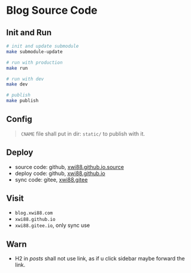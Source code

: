 # Blog Source Code

## Init and Run

```bash
# init and update submodule
make submodule-update

# run with production
make run

# run with dev
make dev

# publish
make publish
```

## Config

>`CNAME` file shall put in dir: `static/` to publish with it.

## Deploy

- source code: github, [xwi88.github.io.source](https://github.com/xwi88/xwi88.github.io.source)
- deploy code: github, [xwi88.github.io](https://github.com/xwi88/xwi88.github.io)
- sync code:   gitee, [xwi88.gitee](https://gitee.com/xwi88/xwi88)

## Visit

- `blog.xwi88.com`
- `xwi88.github.io`
- `xwi88.gitee.io`, only sync use

## Warn

- H2 in *posts* shall not use link, as if u click sidebar maybe forward the link.
